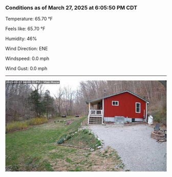 ### Conditions as of March 27, 2025 at 6:05:50 PM CDT 

Temperature: 65.70 &deg;F

Feels like: 65.70 &deg;F

Humidity: 46%

Wind Direction: ENE

Windspeed: 0.0 mph

Wind Gust: 0.0 mph

---

<img src="./images/latest.jpeg"/>

